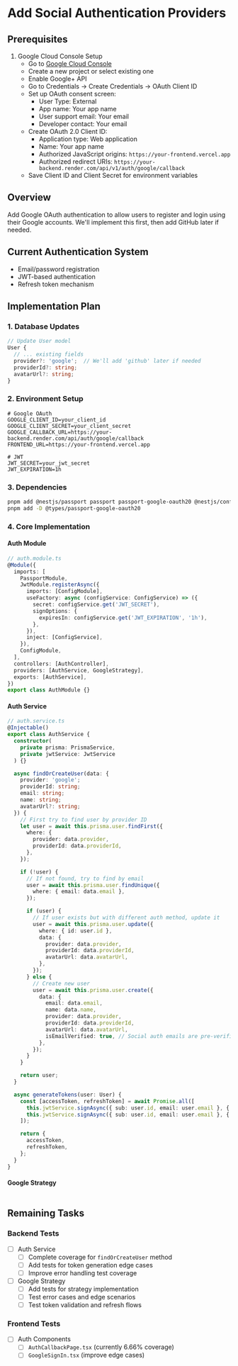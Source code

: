 # Add Social Authentication Providers

## Prerequisites

1. Google Cloud Console Setup
   - Go to [Google Cloud Console](https://console.cloud.google.com)
   - Create a new project or select existing one
   - Enable Google+ API
   - Go to Credentials → Create Credentials → OAuth Client ID
   - Set up OAuth consent screen:
     - User Type: External
     - App name: Your app name
     - User support email: Your email
     - Developer contact: Your email
   - Create OAuth 2.0 Client ID:
     - Application type: Web application
     - Name: Your app name
     - Authorized JavaScript origins: `https://your-frontend.vercel.app`
     - Authorized redirect URIs: `https://your-backend.render.com/api/v1/auth/google/callback`
   - Save Client ID and Client Secret for environment variables

## Overview

Add Google OAuth authentication to allow users to register and login using their Google accounts. We'll implement this first, then add GitHub later if needed.

## Current Authentication System

- Email/password registration
- JWT-based authentication
- Refresh token mechanism

## Implementation Plan

### 1. Database Updates

```typescript
// Update User model
User {
  // ... existing fields
  provider?: 'google';  // We'll add 'github' later if needed
  providerId?: string;
  avatarUrl?: string;
}
```

### 2. Environment Setup

```env
# Google OAuth
GOOGLE_CLIENT_ID=your_client_id
GOOGLE_CLIENT_SECRET=your_client_secret
GOOGLE_CALLBACK_URL=https://your-backend.render.com/api/auth/google/callback
FRONTEND_URL=https://your-frontend.vercel.app

# JWT
JWT_SECRET=your_jwt_secret
JWT_EXPIRATION=1h
```

### 3. Dependencies

```bash
pnpm add @nestjs/passport passport passport-google-oauth20 @nestjs/config @nestjs/jwt
pnpm add -D @types/passport-google-oauth20
```

### 4. Core Implementation

#### Auth Module

```typescript
// auth.module.ts
@Module({
  imports: [
    PassportModule,
    JwtModule.registerAsync({
      imports: [ConfigModule],
      useFactory: async (configService: ConfigService) => ({
        secret: configService.get('JWT_SECRET'),
        signOptions: {
          expiresIn: configService.get('JWT_EXPIRATION', '1h'),
        },
      }),
      inject: [ConfigService],
    }),
    ConfigModule,
  ],
  controllers: [AuthController],
  providers: [AuthService, GoogleStrategy],
  exports: [AuthService],
})
export class AuthModule {}
```

#### Auth Service

```typescript
// auth.service.ts
@Injectable()
export class AuthService {
  constructor(
    private prisma: PrismaService,
    private jwtService: JwtService
  ) {}

  async findOrCreateUser(data: {
    provider: 'google';
    providerId: string;
    email: string;
    name: string;
    avatarUrl?: string;
  }) {
    // First try to find user by provider ID
    let user = await this.prisma.user.findFirst({
      where: {
        provider: data.provider,
        providerId: data.providerId,
      },
    });

    if (!user) {
      // If not found, try to find by email
      user = await this.prisma.user.findUnique({
        where: { email: data.email },
      });

      if (user) {
        // If user exists but with different auth method, update it
        user = await this.prisma.user.update({
          where: { id: user.id },
          data: {
            provider: data.provider,
            providerId: data.providerId,
            avatarUrl: data.avatarUrl,
          },
        });
      } else {
        // Create new user
        user = await this.prisma.user.create({
          data: {
            email: data.email,
            name: data.name,
            provider: data.provider,
            providerId: data.providerId,
            avatarUrl: data.avatarUrl,
            isEmailVerified: true, // Social auth emails are pre-verified
          },
        });
      }
    }

    return user;
  }

  async generateTokens(user: User) {
    const [accessToken, refreshToken] = await Promise.all([
      this.jwtService.signAsync({ sub: user.id, email: user.email }, { expiresIn: '15m' }),
      this.jwtService.signAsync({ sub: user.id, email: user.email }, { expiresIn: '7d' }),
    ]);

    return {
      accessToken,
      refreshToken,
    };
  }
}
```

#### Google Strategy

```

```

## Remaining Tasks

### Backend Tests

- [ ] Auth Service
  - [ ] Complete coverage for `findOrCreateUser` method
  - [ ] Add tests for token generation edge cases
  - [ ] Improve error handling test coverage
- [ ] Google Strategy
  - [ ] Add tests for strategy implementation
  - [ ] Test error cases and edge scenarios
  - [ ] Test token validation and refresh flows

### Frontend Tests

- [ ] Auth Components
  - [ ] `AuthCallbackPage.tsx` (currently 6.66% coverage)
  - [ ] `GoogleSignIn.tsx` (improve edge cases)
